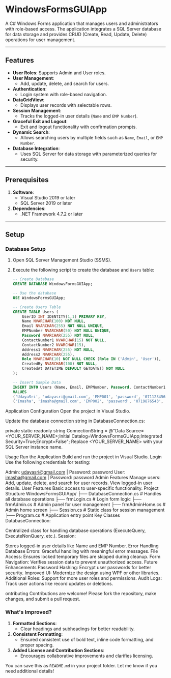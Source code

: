 # WindowsFormsGUIApp

A C# Windows Forms application that manages users and administrators with role-based access. The application integrates a SQL Server database for data storage and provides CRUD (Create, Read, Update, Delete) operations for user management.

---

## Features

- **User Roles**: Supports Admin and User roles.
- **User Management**:
  - Add, update, delete, and search for users.
- **Authentication**:
  - Login system with role-based navigation.
- **DataGridView**:
  - Displays user records with selectable rows.
- **Session Management**:
  - Tracks the logged-in user details (`Name` and `EMP Number`).
- **Graceful Exit and Logout**:
  - Exit and logout functionality with confirmation prompts.
- **Dynamic Search**:
  - Allows searching users by multiple fields such as `Name`, `Email`, or `EMP Number`.
- **Database Integration**:
  - Uses SQL Server for data storage with parameterized queries for security.

---

## Prerequisites

1. **Software**:
   - Visual Studio 2019 or later
   - SQL Server 2019 or later
2. **Dependencies**:
   - .NET Framework 4.7.2 or later

---

## Setup

### Database Setup

1. Open SQL Server Management Studio (SSMS).
2. Execute the following script to create the database and `Users` table:

   ```sql
   -- Create Database
   CREATE DATABASE WindowsFormsGUIApp;

   -- Use the database
   USE WindowsFormsGUIApp;

   -- Create Users Table
   CREATE TABLE Users (
       UserID INT IDENTITY(1,1) PRIMARY KEY,
       Name NVARCHAR(100) NOT NULL,
       Email NVARCHAR(255) NOT NULL UNIQUE,
       EMPNumber NVARCHAR(50) NOT NULL UNIQUE,
       Password NVARCHAR(255) NOT NULL,
       ContactNumber1 NVARCHAR(15) NOT NULL,
       ContactNumber2 NVARCHAR(15),
       Address1 NVARCHAR(255) NOT NULL,
       Address2 NVARCHAR(255),
       Role NVARCHAR(10) NOT NULL CHECK (Role IN ('Admin', 'User')),
       CreatedBy NVARCHAR(100) NOT NULL,
       CreatedAt DATETIME DEFAULT GETDATE() NOT NULL
   );

   -- Insert Sample Data
   INSERT INTO Users (Name, Email, EMPNumber, Password, ContactNumber1, ContactNumber2, Address1, Address2, Role, CreatedBy)
   VALUES 
   ('UdayaSri', 'udayasri@gmail.com', 'EMP001', 'password', '0711234567', '0717654321', 'No. 15, Colombo Street', 'Apartment 5B', 'Admin', 'System'),
   ('Imasha', 'imasha@gmail.com', 'EMP002', 'password', '0719876543', NULL, 'No. 22, Kandy Lane', NULL, 'User', 'System');


Application Configuration
Open the project in Visual Studio.

Update the database connection string in DatabaseConnection.cs:

private static readonly string ConnectionString = @"Data Source=<YOUR_SERVER_NAME>;Initial Catalog=WindowsFormsGUIApp;Integrated Security=True;Encrypt=False";
Replace <YOUR_SERVER_NAME> with your SQL Server instance name.

Usage
Run the Application
Build and run the project in Visual Studio.
Login
Use the following credentials for testing:

Admin: udayasri@gmail.com | Password: password
User: imasha@gmail.com | Password: password
Admin Features
Manage users: Add, update, delete, and search for user records.
View logged-in user details.
User Features
Basic access to user-specific functionality.
Project Structure
WindowsFormsGUIApp/
├── DatabaseConnection.cs   # Handles all database operations
├── frmLogin.cs             # Login form logic
├── frmAdmin.cs             # Admin panel for user management
├── frmAdminHome.cs         # Admin home screen
├── Session.cs              # Static class for session management
├── Program.cs              # Application entry point
Key Classes
DatabaseConnection:

Centralized class for handling database operations (ExecuteQuery, ExecuteNonQuery, etc.).
Session:

Stores logged-in user details like Name and EMP Number.
Error Handling
Database Errors:
Graceful handling with meaningful error messages.
File Access:
Ensures locked temporary files are skipped during cleanup.
Form Navigation:
Verifies session data to prevent unauthorized access.
Future Enhancements
Password Hashing:
Encrypt user passwords for better security.
Improved UI:
Modernize the design using WPF or other libraries.
Additional Roles:
Support for more user roles and permissions.
Audit Logs:
Track user actions like record updates or deletions.


ontributing
Contributions are welcome! Please fork the repository, make changes, and submit a pull request.


### **What's Improved?**
1. **Formatted Sections**:
   - Clear headings and subheadings for better readability.
2. **Consistent Formatting**:
   - Ensured consistent use of bold text, inline code formatting, and proper spacing.
3. **Added License and Contribution Sections**:
   - Encourages collaborative improvements and clarifies licensing.

You can save this as `README.md` in your project folder. Let me know if you need additional details!

